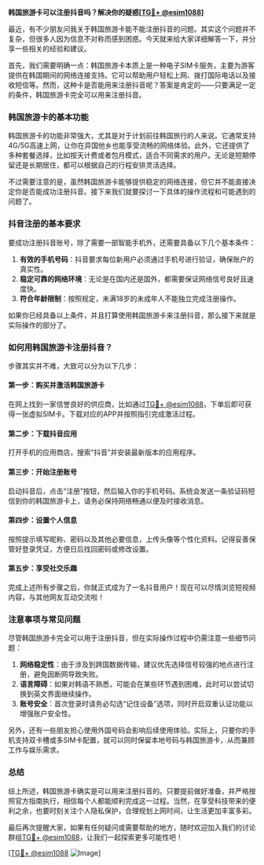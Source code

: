 **韩国旅游卡可以注册抖音吗？解决你的疑惑[[TG💪+ @esim1088](https://t.me/s/esim1088)]**

最近，有不少朋友问我关于韩国旅游卡能不能注册抖音的问题。其实这个问题并不复杂，但很多人因为信息不对称而感到困惑。今天就来给大家详细解答一下，并分享一些相关的经验和建议。

首先，我们需要明确一点：韩国旅游卡本质上是一种电子SIM卡服务，主要为游客提供在韩国期间的网络连接支持。它可以帮助用户轻松上网、拨打国际电话以及接收短信等。然而，这种卡是否能用来注册抖音呢？答案是肯定的——只要满足一定的条件，韩国旅游卡完全可以用来注册抖音。

### 韩国旅游卡的基本功能

韩国旅游卡的功能非常强大，尤其是对于计划前往韩国旅行的人来说。它通常支持4G/5G高速上网，让你在异国他乡也能享受流畅的网络体验。此外，它还提供了多种套餐选择，比如按天计费或者包月模式，适合不同需求的用户。无论是短期停留还是长期居住，都可以根据自己的行程安排灵活选择。

不过需要注意的是，虽然韩国旅游卡能够提供稳定的网络连接，但它并不能直接决定你是否能成功注册抖音。接下来我们就要探讨一下具体的操作流程和可能遇到的问题了。

### 抖音注册的基本要求

要成功注册抖音账号，除了需要一部智能手机外，还需要具备以下几个基本条件：

1. **有效的手机号码**：抖音要求每位新用户必须通过手机号进行验证，确保账户的真实性。
2. **稳定可靠的网络环境**：无论是在国内还是国外，都需要保证网络信号良好且速度快。
3. **符合年龄限制**：按照规定，未满18岁的未成年人不能独立完成注册操作。

如果你已经具备以上条件，并且打算使用韩国旅游卡来注册抖音，那么接下来就是实际操作的部分了。

### 如何用韩国旅游卡注册抖音？

步骤其实并不难，大致可以分为以下几步：

#### 第一步：购买并激活韩国旅游卡
在网上找到一家信誉良好的供应商，比如通过[TG💪+ @esim1088](https://t.me/s/esim1088)，下单后即可获得一张虚拟SIM卡。下载对应的APP并按照指引完成激活过程。

#### 第二步：下载抖音应用
打开手机的应用商店，搜索“抖音”并安装最新版本的应用程序。

#### 第三步：开始注册账号
启动抖音后，点击“注册”按钮，然后输入你的手机号码。系统会发送一条验证码短信到你的韩国旅游卡上，请务必保持网络畅通以便及时接收消息。

#### 第四步：设置个人信息
按照提示填写昵称、密码以及其他必要信息，上传头像等个性化资料。记得妥善保管好登录凭证，方便日后找回密码或修改设置。

#### 第五步：享受社交乐趣
完成上述所有步骤之后，你就正式成为了一名抖音用户！现在可以尽情浏览短视频内容，与其他网友互动交流啦！

### 注意事项与常见问题

尽管韩国旅游卡完全可以用于注册抖音，但在实际操作过程中仍需注意一些细节问题：

1. **网络稳定性**：由于涉及到跨国数据传输，建议优先选择信号较强的地点进行注册，避免因断网导致失败。
2. **语言障碍**：如果对韩语不熟悉，可能会在某些环节遇到困难，此时可以尝试切换到英文界面继续操作。
3. **账号安全**：首次登录时请务必勾选“记住设备”选项，同时开启双重认证功能以增强账户安全性。

另外，还有一些朋友担心使用外国号码会影响后续使用体验。实际上，只要你的手机支持双卡槽或多SIM卡配置，就可以同时保留本地号码与韩国旅游卡，从而兼顾工作与娱乐需求。

### 总结

综上所述，韩国旅游卡确实是可以用来注册抖音的。只要提前做好准备，并严格按照官方指南执行，相信每个人都能顺利完成这一过程。当然，在享受科技带来的便利之余，也要时刻关注个人隐私保护，合理规划上网时间，让生活更加丰富多彩。

最后再次提醒大家，如果有任何疑问或需要帮助的地方，随时欢迎加入我们的讨论群组[TG💪+ @esim1088](https://t.me/s/esim1088)，让我们一起探索更多可能性吧！

[[TG💪+ @esim1088](https://t.me/s/esim1088) ![Image](https://i.postimg.cc/4NQfJmqS/Snipaste-2025-05-13-00-14-12.png)]
